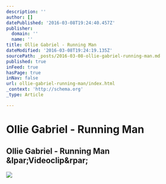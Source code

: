 ```yaml
---
description: ''
author: []
datePublished: '2016-03-08T19:24:40.457Z'
publisher:
  domain: ''
  name: ''
title: Ollie Gabriel - Running Man
dateModified: '2016-03-08T19:24:19.135Z'
sourcePath: _posts/2016-03-08-ollie-gabriel-running-man.md
published: true
inFeed: true
hasPage: true
inNav: false
url: ollie-gabriel-running-man/index.html
_context: 'http://schema.org'
_type: Article

---
```

# Ollie Gabriel - Running Man

<article style=""><h1>Ollie Gabriel - Running Man &amp;lpar;Videoclip&amp;rpar;</h1><img src="http://player.snacktv.de/files/videos/downloaded-thumbnail-36225138070334799771280x720-56dd74e32c439-280x158.jpg" /></article>